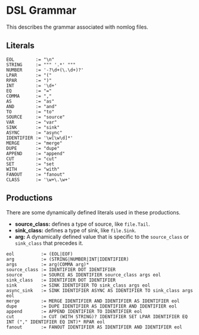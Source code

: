# DSL Grammar
This describes the grammar associated with nomlog files.

## Literals

```
EOL        := "\n"
STRING     := """ '.*' """
NUMBER     := '-?\d+(\.\d+)?'
LPAR       := "("
RPAR       := ")"
INT        := '\d+'
EQ         := "="
COMMA      := ","
AS         := "as"
AND        := "and"
TO         := "to"
SOURCE     := "source"
VAR        := "var"
SINK       := "sink"
ASYNC      := "async"
IDENTIFIER := '\w[\w\d]*'
MERGE      := "merge"
DUPE       := "dupe"
APPEND     := "append"
CUT        := "cut"
SET        := "set
WITH       := "with"
FANOUT     := "fanout"
CLASS      := '\w+\.\w+'
```

## Productions
There are some dynamically defined literals used in these productions.
* **source_class:** defines a type of source, like `file.Tail`.
* **sink_class:** defines a type of sink, like `file.Sink`.
* **arg:** A dynamically defined value that is specific to the `source_class` or `sink_class` that precedes it.

```
eol          := (EOL|EOF)
arg          := (STRING|NUMBER|INT|IDENTIFIER)
args         := arg(COMMA arg)*
source_class := IDENTIFIER DOT IDENTIFIER
source       := SOURCE AS IDENTIFIER source_class args eol
sink_class   := IDENTIFIER DOT IDENTIFIER
sink         := SINK IDENTIFIER TO sink_class args eol
async_sink   := SINK IDENTIFIER ASYNC AS IDENTIFIER TO sink_class args eol
merge        := MERGE IDENTIFIER AND IDENTIFIER AS IDENTIFIER eol
dupe         := DUPE IDENTIFIER AS IDENTIFIER AND IDENTIFIER eol
append       := APPEND IDENTIFIER TO IDENTIFIER eol
cut          := CUT (WITH STRING)? IDENTIFIER SET LPAR IDENTIFIER EQ INT ("," IDENTIFIER EQ INT)* RPAR eol
fanout       := FANOUT IDENTIFIER AS IDENTIFIER AND IDENTIFIER eol
```
